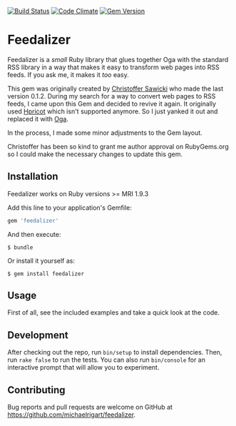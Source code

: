 [![Build Status](https://semaphoreci.com/api/v1/projects/305c6445-cd61-4d6f-9166-21ed33313499/514830/badge.svg)](https://semaphoreci.com/michaelrigart/feedalizer) [![Code Climate](https://codeclimate.com/github/michaelrigart/feedalizer/badges/gpa.svg)](https://codeclimate.com/github/michaelrigart/feedalizer) [![Gem Version](https://badge.fury.io/rb/feedalizer.svg)](http://badge.fury.io/rb/feedalizer)

# Feedalizer

Feedalizer is a *small* Ruby library that glues together Oga with the standard RSS library in a way that makes it easy to transform web pages into RSS feeds. If you ask me, it makes it *too* easy.

This gem was originally created by [Christoffer Sawicki](http://qerub.se/feedalizer) who made the last version 0.1.2. During my search for a way to convert web pages to RSS feeds, I came upon this Gem and decided to revive it again. It originally used [Hpricot](https://github.com/hpricot/hpricot) which isn't supported anymore. So I just yanked it out and replaced it with [Oga](https://github.com/YorickPeterse/oga). 

In the process, I made some minor adjustments to the Gem layout.

Christoffer has been so kind to grant me author approval on RubyGems.org so I could make the necessary changes to update this gem.

## Installation

Feedalizer works on Ruby versions >= MRI 1.9.3

Add this line to your application's Gemfile:

```ruby
gem 'feedalizer'
```

And then execute:

    $ bundle

Or install it yourself as:

    $ gem install feedalizer

## Usage

First of all, see the included examples and take a quick look at the code.

## Development

After checking out the repo, run `bin/setup` to install dependencies. Then, run `rake false` to run the tests. You can also run `bin/console` for an interactive prompt that will allow you to experiment.

## Contributing

Bug reports and pull requests are welcome on GitHub at https://github.com/michaelrigart/feedalizer.

